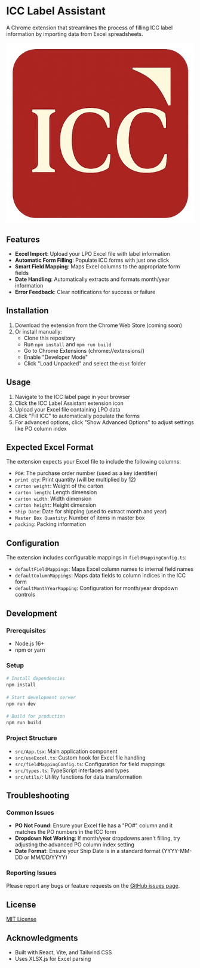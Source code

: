 # ICC Label Assistant

A Chrome extension that streamlines the process of filling ICC label information by importing data from Excel spreadsheets.

![ICC Label Assistant Logo](./public/logo.png)

## Features

- **Excel Import**: Upload your LPO Excel file with label information
- **Automatic Form Filling**: Populate ICC forms with just one click
- **Smart Field Mapping**: Maps Excel columns to the appropriate form fields
- **Date Handling**: Automatically extracts and formats month/year information
- **Error Feedback**: Clear notifications for success or failure

## Installation

1. Download the extension from the Chrome Web Store (coming soon)
2. Or install manually:
   - Clone this repository
   - Run `npm install` and `npm run build`
   - Go to Chrome Extensions (chrome://extensions/)
   - Enable "Developer Mode"
   - Click "Load Unpacked" and select the `dist` folder

## Usage

1. Navigate to the ICC label page in your browser
2. Click the ICC Label Assistant extension icon
3. Upload your Excel file containing LPO data
4. Click "Fill ICC" to automatically populate the forms
5. For advanced options, click "Show Advanced Options" to adjust settings like PO column index

## Expected Excel Format

The extension expects your Excel file to include the following columns:

- `PO#`: The purchase order number (used as a key identifier)
- `print qty`: Print quantity (will be multiplied by 12)
- `carton weight`: Weight of the carton
- `carton length`: Length dimension
- `carton width`: Width dimension
- `carton height`: Height dimension
- `Ship Date`: Date for shipping (used to extract month and year)
- `Master Box Quantity`: Number of items in master box
- `packing`: Packing information

## Configuration

The extension includes configurable mappings in `fieldMappingConfig.ts`:

- `defaultFieldMappings`: Maps Excel column names to internal field names
- `defaultColumnMappings`: Maps data fields to column indices in the ICC form
- `defaultMonthYearMapping`: Configuration for month/year dropdown controls

## Development

### Prerequisites

- Node.js 16+
- npm or yarn

### Setup

```bash
# Install dependencies
npm install

# Start development server
npm run dev

# Build for production
npm run build
```

### Project Structure

- `src/App.tsx`: Main application component
- `src/useExcel.ts`: Custom hook for Excel file handling
- `src/fieldMappingConfig.ts`: Configuration for field mappings
- `src/types.ts`: TypeScript interfaces and types
- `src/utils/`: Utility functions for data transformation

## Troubleshooting

### Common Issues

- **PO Not Found**: Ensure your Excel file has a "PO#" column and it matches the PO numbers in the ICC form
- **Dropdown Not Working**: If month/year dropdowns aren't filling, try adjusting the advanced PO column index setting
- **Date Format**: Ensure your Ship Date is in a standard format (YYYY-MM-DD or MM/DD/YYYY)

### Reporting Issues

Please report any bugs or feature requests on the [GitHub issues page](https://github.com/yourusername/icc-label-assistant/issues).

## License

[MIT License](LICENSE)

## Acknowledgments

- Built with React, Vite, and Tailwind CSS
- Uses XLSX.js for Excel parsing
